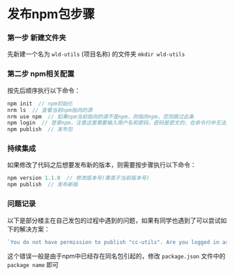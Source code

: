 # 发布npm包步骤

### 第一步 新建文件夹
先新建一个名为 `wld-utils` (项目名称) 的文件夹
`mkdir wld-utils`

### 第二步 npm相关配置
按先后顺序执行以下命令：
```javascript
npm init  // npm初始化
nrm ls  // 查看当前npm指向的源
nrm use npm  // 如果npm当前指向的源不是npm，则指向npm，否则跳过此条
npm login  // 登录npm，注意这里需要输入用户名和密码，密码是密文的，在命令行中无法显示，是正常的，输入即可
npm publish  // 发布包
```

### 持续集成
如果修改了代码之后想要发布新的版本，则需要按步骤执行以下命令：
```javascript
npm version 1.1.0  // 修改版本号(需高于当前版本号)
npm publish  // 发布新版
``` 

### 问题记录

以下是部分楼主在自己发包的过程中遇到的问题，如果有同学也遇到了可以尝试如下的解决方案：

```javascript
`You do not have permission to publish "cc-utils". Are you logged in as the correct user?`
```
这个错误一般是由于npm中已经存在同名包引起的，修改 `package.json` 文件中的 `package name` 即可